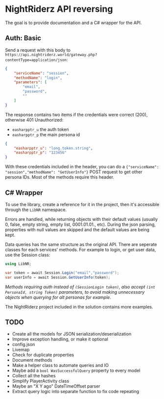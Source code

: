 # NightRiderz API reversing
The goal is to provide documentation and a C# wrapper for the API.
## Auth: Basic
Send a request with this body to `https://api.nightriderz.world/gateway.php?contentType=application/json`:
```json
{
    "serviceName": "session",
    "methodName": "login",
    "parameters": [
        "email",
        "password",
        ""
    ]
}
```
The response contains two items if the credentials were correct (200), otherwise 401 Unauthorized:
  - `easharpptr_u` the auth token
  - `easharpptr_p` the main persona id
```json
{
    "easharpptr_u": "long.token.string",
    "easharpptr_p": "123456"
}
```
With these credentials included in the header, you can do a `{"serviceName": "session","methodName": "GetUserInfo"}` POST request to get other persona IDs.
Most of the methods require this header.

## C# Wrapper
To use the library, create a reference for it in the project, then it's accessible through the `LibNR` namespace.

Errors are handled, while returning objects with their default values (usually 0, false, empty string, empty list, 0001.01.01., etc). During the json parsing, properties with null values are skipped and the default values are being kept.

Data queries has the same structure as the original API. There are seperate classes for each services' methods. For example to login, or get user data, use the Session class:
```cs
using LibNR;

var token = await Session.Login("email","password");
var userInfo = await Session.GetUserInfo(token);
```

*Methods requiring auth instead of `(SessionLogin token)`, also accept `(int PersonaId, string Token)` parameters, to avoid making unnecessary objects when querying for alt personas for example.*

The NightRiderz project included in the solution contains more examples.
## TODO
- Create all the models for JSON serialization/deserialization
- Improve exception handling, or make it optional
- config.json
- Livemap
- Check for duplicate properties
- Document methods
- Make a helper class to automate queries and IO
- Maybe add a `bool WasSuccessfulQuery` property to every model
- Collect all the hashes
- Simplify PlayerActivity class
- Maybe an "X Y ago" DateTimeOffset parser
- Extract query logic into separate function to fix code repeating
